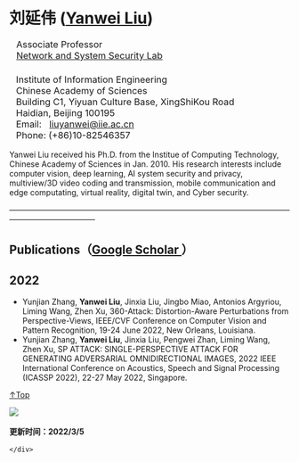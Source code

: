 <html lang="en-US">
  <head>
    <meta charset="UTF-8">
    <meta http-equiv="X-UA-Compatible" content="IE=edge">
    <meta name="viewport" content="width=device-width, initial-scale=1">



  </head>
  <body>
    <div class="container-lg px-3 my-5 markdown-body">
      

<h1 id="yanwei-liu">刘延伟 (<a href="/index.html">Yanwei Liu</a>)</h1>

<p style="width:970px;">
    <img src="/name1.jpg" align="right" width="180" hspace="5" vspace="5" />
  <h3 style='margin-top:0in;margin-right:0in;margin-bottom:0in;margin-left:
  9.35pt;margin-bottom:.0001pt'><span style='font-weight:normal;mso-bidi-font-weight:
  bold'><!--#include virtual="/Banners/ece.inc"-->Associate Professor<o:p></o:p></span></h3>
  <h3 style='margin-top:0in;margin-right:0in;margin-bottom:0in;margin-left:
  9.35pt;margin-bottom:.0001pt'><span style='font-weight:normal;mso-bidi-font-weight:
  bold'> <a href="http://www.iie.ac.cn" target="_blank">Network
  and System Security Lab</a><o:p></o:p></span></h3>
</p>  	 
  <h3 style='margin-left:9.0pt'><span style='font-weight:normal;mso-bidi-font-weight:
  bold'>Institute of Information Engineering<br>
  Chinese Academy of Sciences<br>
  Building C1, Yiyuan Culture Base, XingShiKou Road<br>
  Haidian, Beijing 100195<br>
  Email: &nbsp; <a href="mailto:liuyanwei@iie.ac.cn">liuyanwei@iie.ac.cn</a>&nbsp; <br>
  Phone: (+86)10-82546357&nbsp; <o:p></o:p></span></h3>

  Yanwei Liu received his Ph.D. from the Institue of Computing Technology, Chinese Academy of Sciences in Jan. 2010. His research interests include computer vision, deep learning, AI system security and privacy, multiview/3D video coding and transmission, mobile communication and edge computating, virtual reality, digital twin, and Cyber security.


<p>———————————————————————————————————————————————</p>


<h2 id="publications">Publications（<a href="https://scholar.google.com/citations?user=XBQwn9cAAAAJ&hl=en">Google Scholar
</a>）</h2>

<h2 id="2022">2022</h2>
<ul>
  <li> Yunjian Zhang, <strong>Yanwei Liu</strong>, Jinxia Liu, Jingbo Miao, Antonios Argyriou, Liming Wang, Zhen Xu, 360-Attack: Distortion-Aware Perturbations from Perspective-Views, IEEE/CVF Conference on Computer Vision and Pattern Recognition, 19-24 June 2022, New Orleans, Louisiana. </li>

   <li> Yunjian Zhang, <strong>Yanwei Liu</strong>, Jinxia Liu, Pengwei Zhan, Liming Wang, Zhen Xu, SP ATTACK: SINGLE-PERSPECTIVE ATTACK FOR GENERATING ADVERSARIAL OMNIDIRECTIONAL IMAGES, 2022 IEEE International Conference on Acoustics, Speech and Signal Processing (ICASSP 2022), 22-27 May 2022, Singapore. </li>
</ul>

<p><a href="#Top">↑Top</a></p>

<p><a href="https://clustrmaps.com/site/1bf9f" title="Visit tracker"><img src="//www.clustrmaps.com/map_v2.png?d=YgAX7EI4VQTaUhsp2h3xKcH7hPOD2pUDVXgafAsrXTE&amp;cl=ffffff" /></a></p>

<p><strong>更新时间：2022/3/5</strong></p>


      
    </div>

  </body>
</html>
